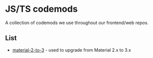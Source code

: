 # JS/TS codemods

A collection of codemods we use throughout our frontend/web repos.

## List

- [material-2-to-3](./docs/material-2-to-3.md) - used to upgrade from Material
2.x to 3.x
